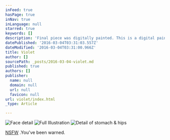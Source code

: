 ```yaml
---
inFeed: true
hasPage: true
inNav: true
inLanguage: null
starred: true
keywords: []
description: 'Final piece was digitally painted. This is a digital painting of the author & activist Violet Blue. I found a photo of her on Flickr, and she granted me permission to use it as reference.'
datePublished: '2016-03-04T03:31:03.557Z'
dateModified: '2016-03-04T03:31:00.966Z'
title: Violet
author: []
sourcePath: _posts/2016-03-04-violet.md
published: true
authors: []
publisher:
  name: null
  domain: null
  url: null
  favicon: null
url: violet/index.html
_type: Article

---
```

![Face detail](https://s3-us-west-2.amazonaws.com/the-grid-img/p/bc6b13457f107d473129a779f33b2a9f9ff80c84.png)
![Full Illustration](https://s3-us-west-2.amazonaws.com/the-grid-img/p/d2a5ca5db728a69b282e136ec5afe897d6db654f.png)
![Detail of stomach & hips](https://s3-us-west-2.amazonaws.com/the-grid-img/p/8381cb97fbe79729b8961a4a6a6aa9f297e50811.png)

[NSFW][0] .You've been warned. 

[0]: http://www.tinynibbles.com/